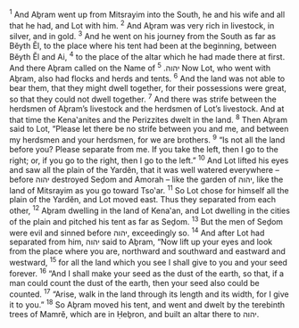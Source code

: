 <sup>1</sup> And Aḇram went up from Mitsrayim into the South, he and his wife and all that he had, and Lot with him.
<sup>2</sup> And Aḇram was very rich in livestock, in silver, and in gold.
<sup>3</sup> And he went on his journey from the South as far as Bĕyth Ĕl, to the place where his tent had been at the beginning, between Bĕyth Ĕl and Ai,
<sup>4</sup> to the place of the altar which he had made there at first. And there Aḇram called on the Name of יהוה.
<sup>5</sup> Now Lot, who went with Aḇram, also had flocks and herds and tents.
<sup>6</sup> And the land was not able to bear them, that they might dwell together, for their possessions were great, so that they could not dwell together.
<sup>7</sup> And there was strife between the herdsmen of Aḇram’s livestock and the herdsmen of Lot’s livestock. And at that time the Kena‛anites and the Perizzites dwelt in the land.
<sup>8</sup> Then Aḇram said to Lot, “Please let there be no strife between you and me, and between my herdsmen and your herdsmen, for we are brothers.
<sup>9</sup> “Is not all the land before you? Please separate from me. If you take the left, then I go to the right; or, if you go to the right, then I go to the left.”
<sup>10</sup> And Lot lifted his eyes and saw all the plain of the Yardĕn, that it was well watered everywhere – before יהוה destroyed Seḏom and Amorah – like the garden of יהוה, like the land of Mitsrayim as you go toward Tso‛ar.
<sup>11</sup> So Lot chose for himself all the plain of the Yardĕn, and Lot moved east. Thus they separated from each other,
<sup>12</sup> Aḇram dwelling in the land of Kena‛an, and Lot dwelling in the cities of the plain and pitched his tent as far as Seḏom.
<sup>13</sup> But the men of Seḏom were evil and sinned before יהוה, exceedingly so.
<sup>14</sup> And after Lot had separated from him, יהוה said to Aḇram, “Now lift up your eyes and look from the place where you are, northward and southward and eastward and westward,
<sup>15</sup> for all the land which you see I shall give to you and your seed forever.
<sup>16</sup> “And I shall make your seed as the dust of the earth, so that, if a man could count the dust of the earth, then your seed also could be counted.
<sup>17</sup> “Arise, walk in the land through its length and its width, for I give it to you.”
<sup>18</sup> So Aḇram moved his tent, and went and dwelt by the terebinth trees of Mamrĕ, which are in Ḥeḇron, and built an altar there to יהוה.
